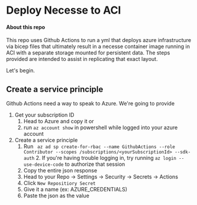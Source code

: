 # Deploy Necesse to ACI
#### About this repo
This repo uses Github Actions to run a yml that deploys azure infrastructure via bicep files that ultimately result in a necesse container image running in ACI with a separate storage mounted for persistent data. The steps provided are intended to assist in replicating that exact layout. 

Let's begin.

## Create a service principle
Github Actions need a way to speak to Azure. We're going to provide 
1. Get your subscription ID
    1. Head to Azure and copy it or
    2. run ```az account show``` in powershell while logged into your azure account
2. Create a service principle
    1. Run ``` az ad sp create-for-rbac --name GithubActions --role Contributor --scopes /subscriptions/<yourSubscriptionId> --sdk-auth```
        2. If you're having trouble logging in, try running ```az login --use-device-code``` to authorize that session
    2. Copy the entire json response
    3. Head to your Repo -> Settings -> Security -> Secrets -> Actions
    4. Click ```New Repositiory Secret``` 
    5. Give it a name (ex: AZURE_CREDENTIALS)
    6. Paste the json as the value